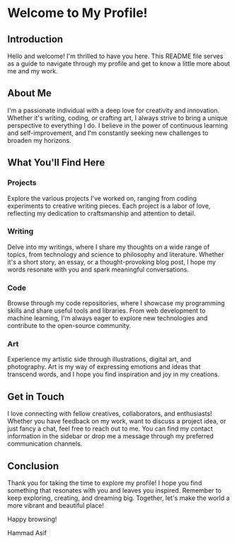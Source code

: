 # Welcome to My Profile!

## Introduction

Hello and welcome! I'm thrilled to have you here. This README file serves as a guide to navigate through my profile and get to know a little more about me and my work.

## About Me

I'm a passionate individual with a deep love for creativity and innovation. Whether it's writing, coding, or crafting art, I always strive to bring a unique perspective to everything I do. I believe in the power of continuous learning and self-improvement, and I'm constantly seeking new challenges to broaden my horizons.

## What You'll Find Here

### Projects
Explore the various projects I've worked on, ranging from coding experiments to creative writing pieces. Each project is a labor of love, reflecting my dedication to craftsmanship and attention to detail.

### Writing
Delve into my writings, where I share my thoughts on a wide range of topics, from technology and science to philosophy and literature. Whether it's a short story, an essay, or a thought-provoking blog post, I hope my words resonate with you and spark meaningful conversations.

### Code
Browse through my code repositories, where I showcase my programming skills and share useful tools and libraries. From web development to machine learning, I'm always eager to explore new technologies and contribute to the open-source community.

### Art
Experience my artistic side through illustrations, digital art, and photography. Art is my way of expressing emotions and ideas that transcend words, and I hope you find inspiration and joy in my creations.

## Get in Touch

I love connecting with fellow creatives, collaborators, and enthusiasts! Whether you have feedback on my work, want to discuss a project idea, or just fancy a chat, feel free to reach out to me. You can find my contact information in the sidebar or drop me a message through my preferred communication channels.

## Conclusion

Thank you for taking the time to explore my profile! I hope you find something that resonates with you and leaves you inspired. Remember to keep exploring, creating, and dreaming big. Together, let's make the world a more vibrant and beautiful place!

Happy browsing!

Hammad Asif
